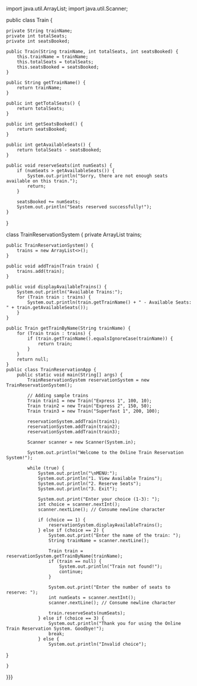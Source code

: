 import java.util.ArrayList;
import java.util.Scanner;

public class Train {

    private String trainName;
    private int totalSeats;
    private int seatsBooked;

    public Train(String trainName, int totalSeats, int seatsBooked) {
        this.trainName = trainName;
        this.totalSeats = totalSeats;
        this.seatsBooked = seatsBooked;
    }

    public String getTrainName() {
        return trainName;
    }

    public int getTotalSeats() {
        return totalSeats;
    }

    public int getSeatsBooked() {
        return seatsBooked;
    }

    public int getAvailableSeats() {
        return totalSeats - seatsBooked;
    }

    public void reserveSeats(int numSeats) {
        if (numSeats > getAvailableSeats()) {
            System.out.println("Sorry, there are not enough seats available on this train.");
            return;
        }

        seatsBooked += numSeats;
        System.out.println("Seats reserved successfully!");
    }
}

class TrainReservationSystem {
    private ArrayList<Train> trains;

    public TrainReservationSystem() {
        trains = new ArrayList<>();
    }

    public void addTrain(Train train) {
        trains.add(train);
    }

    public void displayAvailableTrains() {
        System.out.println("Available Trains:");
        for (Train train : trains) {
            System.out.println(train.getTrainName() + " - Available Seats: " + train.getAvailableSeats());
        }
    }

    public Train getTrainByName(String trainName) {
        for (Train train : trains) {
            if (train.getTrainName().equalsIgnoreCase(trainName)) {
                return train;
            }
        }
        return null;
    }
    public class TrainReservationApp {
        public static void main(String[] args) {
            TrainReservationSystem reservationSystem = new TrainReservationSystem();

            // Adding sample trains
            Train train1 = new Train("Express 1", 100, 10);
            Train train2 = new Train("Express 2", 150, 50);
            Train train3 = new Train("Superfast 1", 200, 100);

            reservationSystem.addTrain(train1);
            reservationSystem.addTrain(train2);
            reservationSystem.addTrain(train3);

            Scanner scanner = new Scanner(System.in);

            System.out.println("Welcome to the Online Train Reservation System!");

            while (true) {
                System.out.println("\nMENU:");
                System.out.println("1. View Available Trains");
                System.out.println("2. Reserve Seats");
                System.out.println("3. Exit");

                System.out.print("Enter your choice (1-3): ");
                int choice = scanner.nextInt();
                scanner.nextLine(); // Consume newline character

                if (choice == 1) {
                    reservationSystem.displayAvailableTrains();
                } else if (choice == 2) {
                    System.out.print("Enter the name of the train: ");
                    String trainName = scanner.nextLine();

                    Train train = reservationSystem.getTrainByName(trainName);
                    if (train == null) {
                        System.out.println("Train not found!");
                        continue;
                    }

                    System.out.print("Enter the number of seats to reserve: ");
                    int numSeats = scanner.nextInt();
                    scanner.nextLine(); // Consume newline character

                    train.reserveSeats(numSeats);
                } else if (choice == 3) {
                    System.out.println("Thank you for using the Online Train Reservation System. Goodbye!");
                    break;
                } else {
                    System.out.println("Invalid choice");




}


	}

 }}}

